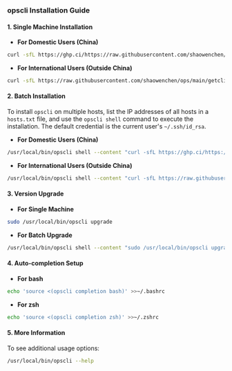 ### opscli Installation Guide

#### 1. **Single Machine Installation**

- **For Domestic Users (China)**

```bash
curl -sfL https://ghp.ci/https://raw.githubusercontent.com/shaowenchen/ops/main/getcli.sh | VERSION=latest sh -
```

- **For International Users (Outside China)**

```bash
curl -sfL https://raw.githubusercontent.com/shaowenchen/ops/main/getcli.sh | VERSION=latest sh -
```

#### 2. **Batch Installation**

To install `opscli` on multiple hosts, list the IP addresses of all hosts in a `hosts.txt` file, and use the `opscli shell` command to execute the installation. The default credential is the current user's `~/.ssh/id_rsa`.

- **For Domestic Users (China)**

```bash
/usr/local/bin/opscli shell --content "curl -sfL https://ghp.ci/https://raw.githubusercontent.com/shaowenchen/ops/main/getcli.sh | VERSION=latest sh -" -i hosts.txt
```

- **For International Users (Outside China)**

```bash
/usr/local/bin/opscli shell --content "curl -sfL https://raw.githubusercontent.com/shaowenchen/ops/main/getcli.sh | VERSION=latest sh -" -i hosts.txt
```

#### 3. **Version Upgrade**

- **For Single Machine**

```bash
sudo /usr/local/bin/opscli upgrade
```

- **For Batch Upgrade**

```bash
/usr/local/bin/opscli shell --content "sudo /usr/local/bin/opscli upgrade" -i hosts.txt
```

#### 4. **Auto-completion Setup**

- **For bash**

```bash
echo 'source <(opscli completion bash)' >>~/.bashrc
```

- **For zsh**

```bash
echo 'source <(opscli completion zsh)' >>~/.zshrc
```

#### 5. **More Information**

To see additional usage options:

```bash
/usr/local/bin/opscli --help
```
